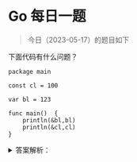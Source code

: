 # Go 每日一题

> 今日（2023-05-17）的题目如下

下面代码有什么问题？

```golang
package main

const cl = 100

var bl = 123

func main()  {
    println(&bl,bl)
    println(&cl,cl)
}
```

<details>
<summary>答案解析：</summary>
<div>

考点：常量

常量不同于变量的在运行期分配内存，常量通常会被编译器在预处理阶段直接展开，作为指令数据使用，

```golang
cannot take the address of cl
```

#### 内存四区概念：

- A. 数据类型本质：
	固定内存大小的别名
- B. 数据类型的作用：
	编译器预算对象(变量)分配的内存空间大小。
- C. 内存四区


#### 流程说明

1. 操作系统把物理硬盘代码load到内存
2. 操作系统把c代码分成四个区
3. 操作系统找到main函数入口执行

#### 栈区(Stack)：

空间较小，要求数据读写性能高，数据存放时间较短暂。由编译器自动分配和释放，存放函数的参数值、函数的调用流程方法地址、局部变量等(局部变量如果产生逃逸现象，可能会挂在在堆区)

#### 堆区(heap):

空间充裕，数据存放时间较久。一般由开发者分配及释放(但是Golang中会根据变量的逃逸现象来选择是否分配到栈上或堆上)，启动Golang的GC由GC清除机制自动回收。

#### 全局区-静态全局变量区:

全局变量的开辟是在程序在`main`之前就已经放在内存中。而且对外完全可见。即作用域在全部代码中，任何同包代码均可随时使用，在变量会搞混淆，而且在局部函数中如果同名称变量使用`:=`赋值会出现编译错误。

全局变量最终在进程退出时，由操作系统回收。

>	我~~么~~们在开发的时候，尽量减少使用全局变量的设计

#### 全局区-常量区：

常量区也归属于全局区，常量为存放数值字面值单位，即不可修改。或者说的有的常量是直接挂钩字面值的。

比如:

```golang
const cl = 10
```

cl是字面量10的对等符号。

所以在golang中，常量是无法取出地址的，因为字面量符号并没有地址而言。

---

### 7 楼

感谢，有些问题想请教： 

1. 指令数据什么意思？
2. 虚拟内存那张图里两个栈区，是不是有一个是堆？
3. 代码区里是放什么，go不是编译成二进制了


### 11 楼

常量是无法取出地址的，常量为存放数值字面值单位，所以字面量符号并没有地址而言。

### 15 楼

>	println(&cl,cl)   cl 是常量，编译的时候已经变成对应的值了，也就是没有地址了。

</div>
</details>
